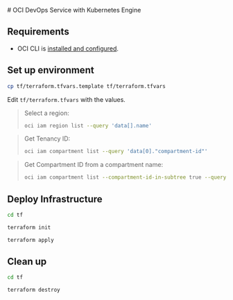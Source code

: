 # OCI DevOps Service with Kubernetes Engine

## Requirements

- OCI CLI is [installed and configured](https://docs.oracle.com/en-us/iaas/Content/API/SDKDocs/cliinstall.htm).

## Set up environment

```bash
cp tf/terraform.tfvars.template tf/terraform.tfvars
```

Edit `tf/terraform.tfvars` with the values.

> Select a region:
> ```bash
> oci iam region list --query 'data[].name'
> ```

> Get Tenancy ID:
> ```bash
> oci iam compartment list --query 'data[0]."compartment-id"'
> ```

> Get Compartment ID from a compartment name:
> ```bash
> oci iam compartment list --compartment-id-in-subtree true --query 'data[0].id' --name 'COMPARTMENT_NAME'
> ```

## Deploy Infrastructure

```bash
cd tf
```

```bash
terraform init
```

```bash
terraform apply
```

## Clean up


```bash
cd tf
```

```bash
terraform destroy
```